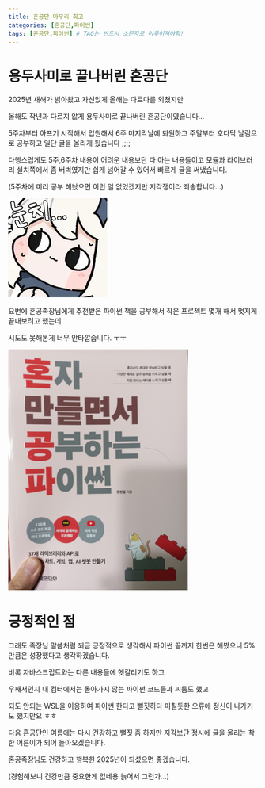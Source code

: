 ```yaml
---
title: 혼공단 마무리 회고
categories: [혼공단,파이썬]
tags: [혼공단,파이썬] # TAG는 반드시 소문자로 이루어져야함!
---
```


# 용두사미로 끝나버린 혼공단

2025년 새해가 밝아왔고 자신있게 올해는 다르다를 외쳤지만

올해도 작년과 다르지 않게 용두사미로 끝나버린 혼공단이였습니다... 

5주차부터 아프기 시작해서 입원해서 6주 마지막날에 퇴원하고 주말부터 호다닥 날림으로 공부하고 일단 글을 올리게 됬습니다 ;;;;

다행스럽게도 5주,6주차 내용이 어려운 내용보단 다 아는 내용들이고 모듈과 라이브러리 설치쪽에서 좀 버벅였지만 쉽게 넘어갈 수 있어서 빠르게 글을 써냈습니다.

(5주차에 미리 공부 해놨으면 이런 일 없었겠지만 지각쟁이라 죄송합니다...)

<img src="../assets/img/post/혼공단/파이썬/6주%20사진/눈치%20짤.webp" title="" alt="" data-align="center">

요번에 혼공족장님에게 추천받은 파이썬 책을 공부해서 작은 프로젝트 몇개 해서 멋지게 끝내보려고 했는데 

시도도 못해본게 너무 안타깝습니다. ㅜㅜ

<img title="" src="..\assets\img\post\혼공단\파이썬\6주%20사진\혼자공부하는파이썬.jpg" alt="" data-align="center" width="363">

# 긍정적인 점

그래도 족장님 말씀처럼 쬐금 긍정적으로 생각해서 파이썬 끝까지 한번은 해봤으니 5%만큼은 성장했다고 생각하겠습니다. 

비록 자바스크립트와는 다른 내용들에 헷갈리기도 하고 

우째서인지 내 컴터에서는 돌아가지 않는 파이썬 코드들과 씨름도 했고

되도 안되는 WSL을 이용하여 파이썬 한다고 뻘짓하다 미칠듯한 오류에 정신이 나가기도 했지만요 ㅎㅎ

다음 혼공단인 여름에는 다시 건강하고 뻘짓 좀 하지만 지각보단 정시에 글을 올리는 착한 어른이가 되어 돌아오겠습니다.

혼공족장님도 건강하고 행복한 2025년이 되셨으면 좋겠습니다.

(경험해보니 건강만큼 중요한게 없네용 늙어서 그런가...)
